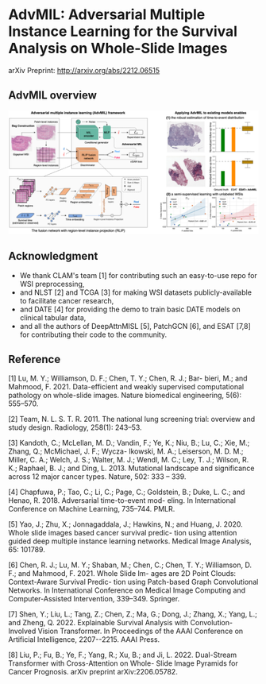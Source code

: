 # AdvMIL: Adversarial Multiple Instance Learning for the Survival Analysis on Whole-Slide Images

arXiv Preprint: http://arxiv.org/abs/2212.06515

## AdvMIL overview

![AdvMIL framework overview](tools/AdvMIL-GraphicalAbstract.png)

## Acknowledgment
- We thank CLAM's team [1] for contributing such an easy-to-use repo for WSI preprocessing,
- and NLST [2] and TCGA [3] for making WSI datasets publicly-available to facilitate cancer research,
- and DATE [4] for providing the demo to train basic DATE models on clinical tabular data,
- and all the authors of DeepAttnMISL [5], PatchGCN [6], and ESAT [7,8] for contributing their code to the community.

## Reference
[1] Lu, M. Y.; Williamson, D. F.; Chen, T. Y.; Chen, R. J.; Bar- bieri, M.; and Mahmood, F. 2021. Data-efficient and weakly supervised computational pathology on whole-slide images. Nature biomedical engineering, 5(6): 555–570.

[2] Team, N. L. S. T. R. 2011. The national lung screening trial: overview and study design. Radiology, 258(1): 243–53.

[3] Kandoth, C.; McLellan, M. D.; Vandin, F.; Ye, K.; Niu, B.; Lu, C.; Xie, M.; Zhang, Q.; McMichael, J. F.; Wycza- lkowski, M. A.; Leiserson, M. D. M.; Miller, C. A.; Welch, J. S.; Walter, M. J.; Wendl, M. C.; Ley, T. J.; Wilson, R. K.; Raphael, B. J.; and Ding, L. 2013. Mutational landscape and significance across 12 major cancer types. Nature, 502: 333 – 339.

[4] Chapfuwa, P.; Tao, C.; Li, C.; Page, C.; Goldstein, B.; Duke, L. C.; and Henao, R. 2018. Adversarial time-to-event mod- eling. In International Conference on Machine Learning, 735–744. PMLR. 

[5] Yao, J.; Zhu, X.; Jonnagaddala, J.; Hawkins, N.; and Huang, J. 2020. Whole slide images based cancer survival predic- tion using attention guided deep multiple instance learning networks. Medical Image Analysis, 65: 101789.

[6] Chen, R. J.; Lu, M. Y.; Shaban, M.; Chen, C.; Chen, T. Y.; Williamson, D. F.; and Mahmood, F. 2021. Whole Slide Im- ages are 2D Point Clouds: Context-Aware Survival Predic- tion using Patch-based Graph Convolutional Networks. In International Conference on Medical Image Computing and Computer-Assisted Intervention, 339–349. Springer. 

[7] Shen, Y.; Liu, L.; Tang, Z.; Chen, Z.; Ma, G.; Dong, J.; Zhang, X.; Yang, L.; and Zheng, Q. 2022. Explainable Survival Analysis with Convolution-Involved Vision Transformer. In Proceedings of the AAAI Conference on Artificial Intelligence, 2207--2215. AAAI Press. 

[8] Liu, P.; Fu, B.; Ye, F.; Yang, R.; Xu, B.; and Ji, L. 2022. Dual-Stream Transformer with Cross-Attention on Whole- Slide Image Pyramids for Cancer Prognosis. arXiv preprint arXiv:2206.05782.
